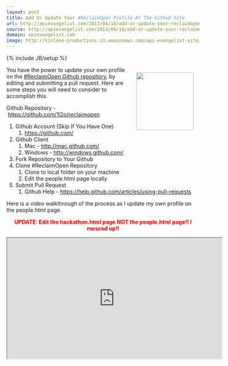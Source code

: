 ```yaml
---
layout: post
title: Add Or Update Your #ReclaimOpen Profile At The Github Site
url: http://apievangelist.com/2013/04/10/add-or-update-your-reclaimopen-profile-at-the-github-site/
source: http://apievangelist.com/2013/04/10/add-or-update-your-reclaimopen-profile-at-the-github-site/
domain: apievangelist.com
image: http://kinlane-productions.s3.amazonaws.com/api-evangelist-site/blog/github-logo-basic.png
---
```

{% include JB/setup %}<p><p><img style="padding: 15px;" src="https://s3.amazonaws.com/kinlane-productions/github-logo.png" alt="" width="150" align="right" /></p>
<p class="p1">You have the power to update your own profile on the <a href="https://github.com/1l2p/reclaimopen">#ReclaimOpen Github repository</a>, by editing and submitting a pull request. Here are some steps you will need to consider to accomplish this.</p>
<p class="p3"><span class="s1">Github Repository -&nbsp;<a href="https://github.com/1l2p/reclaimopen"><span class="s2">https://github.com/1l2p/reclaimopen</span></a></span></p>
<ol class="mainlist">
<li>Github Account (Skip If You Have One)<ol class="mainlist">
<li class="li3"><a href="https://github.com/"><span class="s2">https://github.com/</span></a></li>
</ol></li>
<li>Github Client<ol class="mainlist">
<li>Mac - <a href="http://mac.github.com/">http://mac.github.com/</a></li>
<li>Windows - <a href="http://windows.github.com/">http://windows.github.com/</a></li>
</ol></li>
<li>Fork Repository to Your Github</li>
<li>Clone #ReclaimOpen Repository<ol class="mainlist">
<li>Clone to local folder on your machine</li>
<li>Edit the people.html page locally</li>
</ol></li>
<li>Submit Pull Request<ol class="mainlist">
<li class="li3"><span class="s1">Github Help -&nbsp;<a href="https://help.github.com/articles/using-pull-requests"><span class="s2">https://help.github.com/articles/using-pull-requests</span></a></span></li>
</ol></li>
</ol>
<p>Here is a video walkthrough of the process as I update my own profile on the people.html page.</p>
<p style="text-align: center; font-size: 14px; color: #ff0000;"><strong>UPDATE: Edit the hackathon.html page NOT the people.html page!! I messed up!!</strong></p>
<p><iframe src="http://www.youtube.com/embed/_MiTzhjVxJ4?list=UUOCBAiz-FyylBzQ34We4tPg" width="560" height="315"></iframe></p></p>
